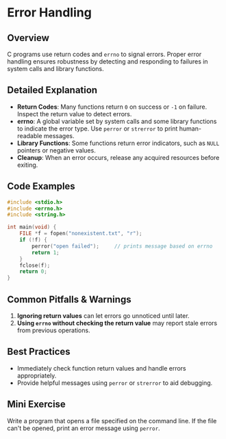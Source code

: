 # Error Handling

## Overview
C programs use return codes and `errno` to signal errors. Proper error handling ensures robustness by detecting and responding to failures in system calls and library functions.

## Detailed Explanation
- **Return Codes**: Many functions return `0` on success or `-1` on failure. Inspect the return value to detect errors.
- **errno**: A global variable set by system calls and some library functions to indicate the error type. Use `perror` or `strerror` to print human-readable messages.
- **Library Functions**: Some functions return error indicators, such as `NULL` pointers or negative values.
- **Cleanup**: When an error occurs, release any acquired resources before exiting.

## Code Examples
```c
#include <stdio.h>
#include <errno.h>
#include <string.h>

int main(void) {
    FILE *f = fopen("nonexistent.txt", "r");
    if (!f) {
        perror("open failed");     // prints message based on errno
        return 1;
    }
    fclose(f);
    return 0;
}
```

## Common Pitfalls & Warnings
1. **Ignoring return values** can let errors go unnoticed until later.
2. **Using `errno` without checking the return value** may report stale errors from previous operations.

## Best Practices
- Immediately check function return values and handle errors appropriately.
- Provide helpful messages using `perror` or `strerror` to aid debugging.

## Mini Exercise
Write a program that opens a file specified on the command line. If the file can't be opened, print an error message using `perror`.
